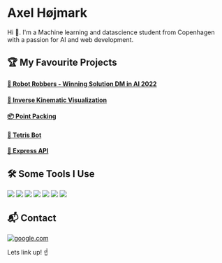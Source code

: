 # Axel Højmark

Hi 👋. I'm a Machine learning and datascience student from Copenhagen with a passion for AI and web development.

## 🏆 My Favourite Projects

#### [🤖 Robot Robbers - Winning Solution DM in AI 2022](https://github.com/hojmax/Robot-Robbers-DM-AI-2022)

#### [🦾 Inverse Kinematic Visualization](https://github.com/hojmax/kinematic_vis)

#### [📦 Point Packing](https://github.com/hojmax/Point-Packing)

#### [🧩 Tetris Bot](https://github.com/hojmax/Tetris-Bot)

#### [🔐 Express API](https://github.com/hojmax/ExpressAPI)

## 🛠️ Some Tools I Use
![](https://img.shields.io/badge/Python-FFD43B?style=for-the-badge&logo=python&logoColor=blue)
![](https://img.shields.io/badge/PyTorch-EE4C2C?style=for-the-badge&logo=pytorch&logoColor=white)
![](https://img.shields.io/badge/C-00599C?style=for-the-badge&logo=c&logoColor=white)
![](https://img.shields.io/badge/React-20232A?style=for-the-badge&logo=react&logoColor=61DAFB)
![](https://img.shields.io/badge/JavaScript-323330?style=for-the-badge&logo=javascript&logoColor=F7DF1E)
![](https://img.shields.io/badge/PostgreSQL-316192?style=for-the-badge&logo=postgresql&logoColor=white)
![](https://img.shields.io/badge/Node.js-339933?style=for-the-badge&logo=nodedotjs&logoColor=white)

## 📬 Contact
[![google.com](https://img.shields.io/badge/LinkedIn-0077B5?style=for-the-badge&logo=linkedin&logoColor=white)](https://www.linkedin.com/in/axelhojmark/)

Lets link up! ☝️
